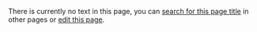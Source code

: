 There is currently no text in this page, you can [search for this page title](http://ontologydesignpatterns.org/wiki/Special:Search/SynonymOrEquivalence "Special:Search/SynonymOrEquivalence") in other pages or [edit this page](http://ontologydesignpatterns.org/wiki/index.php?title=Submissions:SynonymOrEquivalence&action=edit "http://ontologydesignpatterns.org/wiki/index.php?title=Submissions:SynonymOrEquivalence&action=edit").